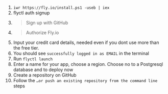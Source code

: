 1. `iwr https://fly.io/install.ps1 -useb | iex`
2. flyctl auth signup
3. > Sign up with GitHub
4. > Authorize Fly.io
5. Input your credit card details, needed even if you dont use more than the free tier.
6. You should see `successfully logged in as EMAIL` in the terminal
7. Run `flyctl launch`
8. Enter a name for your app, choose a region. Choose no to a Postgresql database and to deploy now
9. Create a repository on GitHub
10. Follow the `…or push an existing repository from the command line` steps
